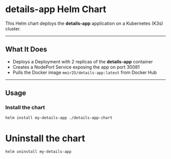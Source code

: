 # details-app Helm Chart

This Helm chart deploys the **details-app** application on a Kubernetes (K3s) cluster.

---

## What It Does

- Deploys a Deployment with 2 replicas of the **details-app** container
- Creates a NodePort Service exposing the app on port 30081
- Pulls the Docker image `meir25/details-app:latest` from Docker Hub

---

## Usage

### Install the chart

```bash
helm install my-details-app ./details-app-chart
```
# Uninstall the chart
```bash
helm uninstall my-details-app
```
